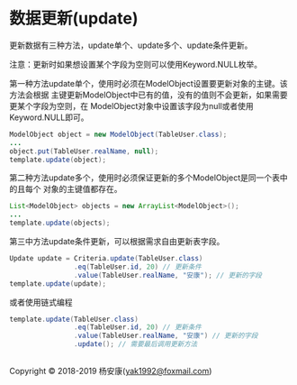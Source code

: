# 数据更新(update)

更新数据有三种方法，update单个、update多个、update条件更新。

注意：更新时如果想设置某个字段为空则可以使用Keyword.NULL枚举。

第一种方法update单个，使用时必须在ModelObject设置要更新对象的主键。该方法会根据
主键更新ModelObject中已有的值，没有的值则不会更新，如果需要更某个字段为空则，在
ModelObject对象中设置该字段为null或者使用Keyword.NULL即可。

```java
ModelObject object = new ModelObject(TableUser.class);
...
object.put(TableUser.realName, null);
template.update(object);
```

第二种方法update多个，使用时必须保证更新的多个ModelObject是同一个表中的且每个
对象的主键值都存在。

```java
List<ModelObject> objects = new ArrayList<ModelObject>();
...
template.update(objects);
```

第三中方法update条件更新，可以根据需求自由更新表字段。
```java
Update update = Criteria.update(TableUser.class)
                .eq(TableUser.id, 20) // 更新条件
                .value(TableUser.realName, "安康"); // 更新的字段
template.update(update);
```

或者使用链式编程

```java
template.update(TableUser.class)
                .eq(TableUser.id, 20) // 更新条件
                .value(TableUser.realName, "安康") // 更新的字段
                .update(); // 需要最后调用更新方法
```


## 
Copyright © 2018-2019 杨安康(yak1992@foxmail.com)
